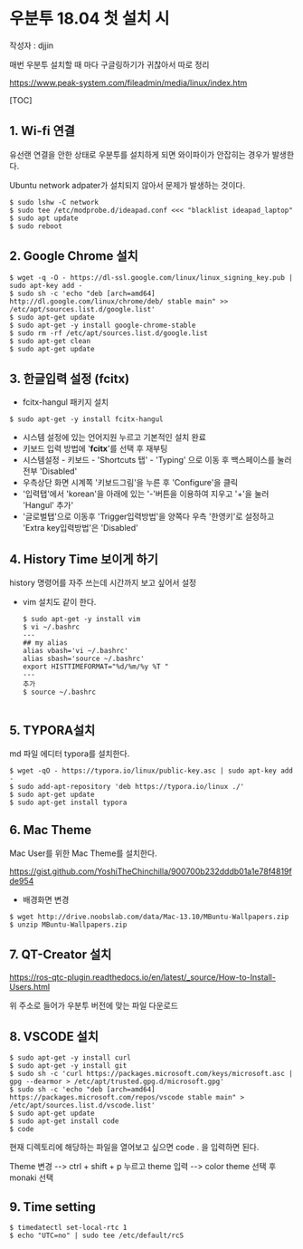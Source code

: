 

# 우분투 18.04 첫 설치 시

작성자 : djjin

매번 우분투 설치할 때 마다 구글링하기가 귀찮아서 따로 정리

https://www.peak-system.com/fileadmin/media/linux/index.htm

[TOC]

## 1. Wi-fi 연결

유선랜 연결을 안한 상태로 우분투를 설치하게 되면 와이파이가 안잡히는 경우가 발생한다.

Ubuntu network adpater가 설치되지 않아서 문제가 발생하는 것이다.

~~~
$ sudo lshw -C network
$ sudo tee /etc/modprobe.d/ideapad.conf <<< "blacklist ideapad_laptop"
$ sudo apt update
$ sudo reboot
~~~


## 2. Google Chrome 설치

~~~
$ wget -q -O - https://dl-ssl.google.com/linux/linux_signing_key.pub | sudo apt-key add -
$ sudo sh -c 'echo "deb [arch=amd64] http://dl.google.com/linux/chrome/deb/ stable main" >> /etc/apt/sources.list.d/google.list'
$ sudo apt-get update
$ sudo apt-get -y install google-chrome-stable
$ sudo rm -rf /etc/apt/sources.list.d/google.list
$ sudo apt-get clean
$ sudo apt-get update
~~~

## 3. 한글입력 설정 (fcitx)

- fcitx-hangul 패키지 설치

~~~
$ sudo apt-get -y install fcitx-hangul
~~~

- 시스템 설정에 있는 언어지원 누르고 기본적인 설치 완료
- 키보드 입력 방법에 '**fcitx**'를 선택 후 재부팅
- 시스템설정 - 키보드 - 'Shortcuts 탭' - 'Typing' 으로 이동 후 백스페이스를 눌러 전부 'Disabled'
- 우측상단 화면 시계쪽 '키보드그림'을 누른 후 'Configure'을 클릭
- '입력탭'에서 'korean'을 아래에 있는 '-'버튼을 이용하여 지우고 '+'을 눌러 'Hangul' 추가'
- '글로벌탭'으로 이동후 'Trigger입력방법'을 양쪽다 우측 '한영키'로 설정하고 'Extra key입력방법'은 'Disabled' 

## 4. History Time 보이게 하기

history 명령어를 자주 쓰는데 시간까지 보고 싶어서 설정

- vim 설치도 같이 한다.

  ~~~
  $ sudo apt-get -y install vim
  $ vi ~/.bashrc
  ---
  ## my alias
  alias vbash='vi ~/.bashrc'
  alias sbash='source ~/.bashrc'
  export HISTTIMEFORMAT="%d/%m/%y %T "
  ---
  추가
  $ source ~/.bashrc
    
  ~~~
## 5. TYPORA설치

md 파일 에디터 typora를 설치한다.

  ~~~
$ wget -qO - https://typora.io/linux/public-key.asc | sudo apt-key add -
$ sudo add-apt-repository 'deb https://typora.io/linux ./'
$ sudo apt-get update
$ sudo apt-get install typora
  ~~~

## 6. Mac Theme

Mac User를 위한 Mac Theme를 설치한다.

https://gist.github.com/YoshiTheChinchilla/900700b232dddb01a1e78f4819fde954

- 배경화면 변경

~~~
$ wget http://drive.noobslab.com/data/Mac-13.10/MBuntu-Wallpapers.zip
$ unzip MBuntu-Wallpapers.zip
~~~

## 7. QT-Creator 설치

https://ros-qtc-plugin.readthedocs.io/en/latest/_source/How-to-Install-Users.html

위 주소로 들어가 우분투 버전에 맞는 파일 다운로드

##  8. VSCODE 설치

~~~
$ sudo apt-get -y install curl
$ sudo apt-get -y install git
$ sudo sh -c 'curl https://packages.microsoft.com/keys/microsoft.asc | gpg --dearmor > /etc/apt/trusted.gpg.d/microsoft.gpg'
$ sudo sh -c 'echo "deb [arch=amd64] https://packages.microsoft.com/repos/vscode stable main" > /etc/apt/sources.list.d/vscode.list'
$ sudo apt-get update
$ sudo apt-get install code
$ code
~~~

현재 디렉토리에 해당하는 파일을 열어보고 싶으면 code . 을 입력하면 된다.

Theme 변경 --> ctrl + shift + p 누르고 theme 입력 --> color theme 선택 후 monaki 선택

## 9. Time setting

~~~
$ timedatectl set-local-rtc 1
$ echo "UTC=no" | sudo tee /etc/default/rcS
~~~

